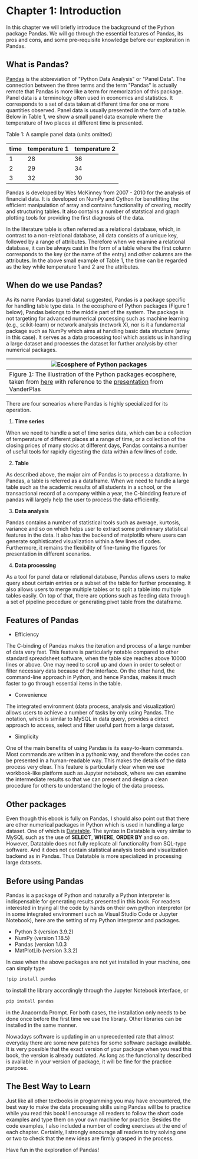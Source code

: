 # Chapter 1: Introduction

In this chapter we will briefly introduce the background of the Python package Pandas. 
We will go through the essential features of Pandas, its pros and cons, and some 
pre-requisite knowledge before our exploration in Pandas.

## What is Pandas?

[Pandas](https://pandas.pydata.org/)
is the abbreviation of "Python Data Analysis" or "Panel Data". The connection 
between the three terms and the term "Pandas" is actually remote that Pandas is more 
like a term for memorization of this package. Panel data is a terminology often used
in economics and statistics. It corresponds to a set of data taken at different time 
for one or more quantities observed. Panel data is usually presented in the form of 
a table. Below in Table 1, we show a small panel data example where the temperature 
of two places at different time is presented. 

Table 1: A sample panel data (units omitted)

| time | temperature 1 | temperature 2 |
| ---- | ------------- | ------------- |
|  1   |     28        |       36      |
|  2   |     29        |       34      |
|  3   |     32        |       30      |

Pandas is developed by Wes McKinney from 2007 - 2010 for the analysis of financial 
data. It is developed on NumPy and Cython for benefitting the efficient manipulation 
of array and contains functionality of creating, modify and structuring tables. It also
contains a number of statstical and graph plotting tools for providing the first 
diagnosis of the data. 

In the literature table is often referred as a relational database, which, in contrast 
to a non-relational database, all data consists of a unique key, followed by a range
of attributes. Therefore when we examine a relational database, it can be always cast 
in the form of a table where the first column corresponds to the key (or the name of 
the entry) and other columns are the attributes. In the above small example of Table 1,
the time can be regarded as the key while temperature 1 and 2 are the attributes. 


## When do we use Pandas?

As its name Pandas (panel data) suggested, Pandas is a package specific for handling 
table type data. In the ecosphere of Python packages (Figure 1 below), Pandas belongs 
to the middle part of the system. The package is not targeting for advanced numerical
processing such as machine learning (e.g., scikit-learn) or network analysis 
(network X), nor is it a fundamental package such as NumPy which aims at handling 
basic data structure (array in this case). It serves as a data processing tool
which assists us in handling a large dataset and processes the dataset for further
analysis by other numerical packages. 

| ![Ecosphere of Python packages](https://flink.apache.org/img/blog/2020-08-04-pyflink-pandas/python-scientific-stack.png "Ecosphere of Python packages")|
|-|
| Figure 1: The illustration of the Python packages ecosphere, taken from [here](https://flink.apache.org/2020/08/04/pyflink-pandas-udf-support-flink.html) with reference to the [presentation](https://speakerdeck.com/jakevdp/the-unexpected-effectiveness-of-python-in-science?slide=52) from VanderPlas|

There are four scnearios where Pandas is highly specialized for its operation.

1. **Time series**

When we need to handle a set of time series data, which can be a collection of temperature
of different places at a range of time, or a collection of the closing prices of many stocks
at different days, Pandas contains a number of useful tools for rapidly digesting the data 
within a few lines of code. 

2. **Table**

As described above, the major aim of Pandas is to process a dataframe. In Pandas, a table is
referred as a dataframe. When we need to handle a large table such as the academic results of 
all students in a school, or the transactional record of a company within a year, the 
C-bindding feature of pandas will largely help the user to process the data efficiently. 

3. **Data analysis**

Pandas contains a number of statistical tools such as average, kurtosis, variance and so on 
which helps user to extract some preliminary statistical features in the data. It also has 
the backend of matplotlib where users can generate sophisticated visualization within a few
lines of codes. Furthermore, it remains the flexibility of fine-tuning the figures for 
presentation in different scenarios. 

4. **Data processing**

As a tool for panel data or relational database, Pandas allows users to make query about certain
entries or a subset of the table for further processing. It also allows users to merge multiple
tables or to split a table into multiple tables easily. On top of that, there are options such 
as feeding data through a set of pipeline procedure or generating pivot table from the dataframe.


## Features of Pandas

* Efficiency

The C-binding of Pandas makes the iteration and process of a large number of data very fast. 
This feature is particularly notable compared to other standard spreadsheet software, when the 
table size reaches above 10000 lines or above. One may need to scroll up and down in order to 
select or filter necessary data because of the interface. On the other hand, the command-line
approach in Python, and hence Pandas, makes it much faster to go through essential items in 
the table. 

* Convenience

The integrated environment (data process, analysis and visualization) allows users to achieve 
a number of tasks by only using Pandas. The notation, which is similar to MySQL in data query, 
provides a direct approach to access, select and filter useful part from a large dataset. 

* Simplicity

One of the main benefits of using Pandas is its easy-to-learn commands. Most commands are written 
in a pythonic way, and therefore the codes can be presented in a human-readable way. This makes the 
details of the data process very clear. This feature is particularly clear when we use workbook-like
platform such as Jupyter notebook, where we can examine the intermediate results so that we can 
present and design a clean procedure for others to understand the logic of the data process. 

## Other packages

Even though this ebook is fully on Pandas, I should also point out that there are other numerical 
packages in Python which is used in handling a large dataset. One of which is 
[Datatable](https://github.com/h2oai/datatable).
The syntax in Datatable is very similar to MySQL such as the use of **SELECT**, **WHERE**, 
**ORDER BY** and so on. However, Datatable does not fully replicate all functionality 
from SQL-type software. And it does not contain  statistical analysis tools and 
visualization backend as in Pandas. Thus Datatable is more specialized in processing large 
datasets. 


## Before using Pandas

Pandas is a package of Python and naturally a Python interpreter is indispensable for generating 
results presented in this book. For readers interested in trying all the code by hands on their
own python interpretor (or in some integrated environment such as Visual Studio Code or Jupyter
Notebook), here are the setting of my Python interpretor and packages.

* Python 3 (version 3.9.2)
* NumPy (version 1.18.5)
* Pandas (version 1.0.3
* MatPlotLib (version 3.3.2)

In case when the above packages are not yet installed in your machine, one can simply type 

```python
!pip install pandas
```

to install the library accordingly through the Jupyter Notebook interface, or 

```python
pip install pandas
```

in the Anacornda Prompt. For both cases, the installation only needs to be done once before
the first time we use the library. Other libraries can be installed in the same manner.

Nowadays software is updating in an unprecedented rate that almost everyday there are some new 
patches for some software package available. It is very possible that the exact version of your 
package when you read this book, the version is already outdated. As long as the functionality 
described is available in your version of package, it will be fine for the practice purpose. 

## The Best Way to Learn

Just like all other textbooks in programming you may have encountered, the best way to make 
the data processing skills using Pandas will be to practice while you read this book! I encourage
all readers to follow the short code examples and type them on your own machine for practice.
Besides the code examples, I also included a number of coding exercises at the end of 
each chapter. Certainly, I strongly encourage all readers to try solving one or two to 
check that the new ideas are firmly grasped in the process. 

Have fun in the exploration of Pandas!

